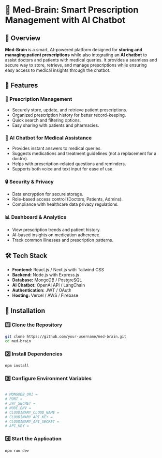 # 🏥 Med-Brain: Smart Prescription Management with AI Chatbot  

## 📌 Overview  
**Med-Brain** is a smart, AI-powered platform designed for **storing and managing patient prescriptions** while also integrating an **AI chatbot** to assist doctors and patients with medical queries. It provides a seamless and secure way to store, retrieve, and manage prescriptions while ensuring easy access to medical insights through the chatbot.  

## 🚀 Features  

### 🔹 **Prescription Management**  
- Securely store, update, and retrieve patient prescriptions.  
- Organized prescription history for better record-keeping.  
- Quick search and filtering options.  
- Easy sharing with patients and pharmacies.  

### 🤖 **AI Chatbot for Medical Assistance**  
- Provides instant answers to medical queries.  
- Suggests medications and treatment guidelines (not a replacement for a doctor).  
- Helps with prescription-related questions and reminders.  
- Supports both voice and text input for ease of use.  

### 🔒 **Security & Privacy**  
- Data encryption for secure storage.  
- Role-based access control (Doctors, Patients, Admins).  
- Compliance with healthcare data privacy regulations.  

### 📊 **Dashboard & Analytics**  
- View prescription trends and patient history.  
- AI-based insights on medication adherence.  
- Track common illnesses and prescription patterns.  

## 🛠️ Tech Stack  
- **Frontend:** React.js / Next.js with Tailwind CSS  
- **Backend:** Node.js with Express.js  
- **Database:** MongoDB / PostgreSQL  
- **AI Chatbot:** OpenAI API / LangChain  
- **Authentication:** JWT / OAuth  
- **Hosting:** Vercel / AWS / Firebase  

## 🔧 Installation  

### 1️⃣ Clone the Repository  
```bash
git clone https://github.com/your-username/med-brain.git
cd med-brain
```
### 2️⃣ Install Dependencies
```bash
npm install
```
### 3️⃣ Configure Environment Variables
```bash

# MONGODB_URI = 
# PORT =
# JWT_SECRET =
# NODE_ENV =
# CLOUDINARY_CLOUD_NAME =
# CLOUDINARY_API_KEY =
# CLOUDINARY_API_SECRET = 
# API_KEY =
```
### 4️⃣ Start the Application
```bash
npm run dev
```
